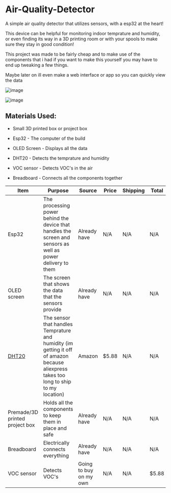 # Air-Quality-Detector
A simple air quality detector that utilizes sensors, with a esp32 at the heart!

This device can be helpful for monitoring indoor temprature and humidity, or even finding its way in a 3D printing room or with your spools to make sure they stay in good condition!

This project was made to be fairly cheap and to make use of the components that i had if you want to make this yourself you may have to end up tweaking a few things.

Maybe later on ill even make a web interface or app so you can quickly view the data

![image](https://github.com/user-attachments/assets/7ca408fc-73b6-48b4-8d8e-a9eed1050690)

![image](https://github.com/user-attachments/assets/c2841aa8-c9da-47ab-a693-46158e231bd0)


## Materials Used:

* Small 3D printed box or project box

* Esp32 - The computer of the build

* OLED Screen - Displays all the data

* DHT20 - Detects the temprature and humidity

* VOC sensor - Detects VOC's in the air

* Breadboard - Connects all the components together

|     Item      |                                                        Purpose                                                               |     Source    |     Price     |    Shipping    |         Total         |
| ------------- | ---------------------------------------------------------------------------------------------------------------------------- | ------------- | ------------- | -------------- | --------------------- |
|Esp32          |The processing power behind the device that handles the screen and sensors as well as power delivery to them                  |Already have   |     N/A       |    N/A         |       N/A             |
|OLED screen    |The screen that shows the data that the sensors provide                                                                       |Already have   |     N/A       |    N/A         |       N/A             |
|[DHT20](https://www.amazon.com/Temperature-Humidity-Sensor-Digital-Replaces/dp/B0F21T53BZ) |The sensor that handles Temprature and humidity (im getting it off of amazon because aliexpress takes too long to ship to my location)   |Amazon         |     $5.88     |    N/A         |       N/A             |
|Premade/3D printed project box| Holds all the components to keep them in place and safe                                                       |Already have   |     N/A       |    N/A         |       N/A             |
|Breadboard     | Electrically connects everything                                                                                             |Already have   |     N/A       |    N/A         |       N/A             |
|VOC sensor     |Detects VOC's                                                                                                                 |Going to buy on my own|   N/A  |    N/A         |       $5.88           |
